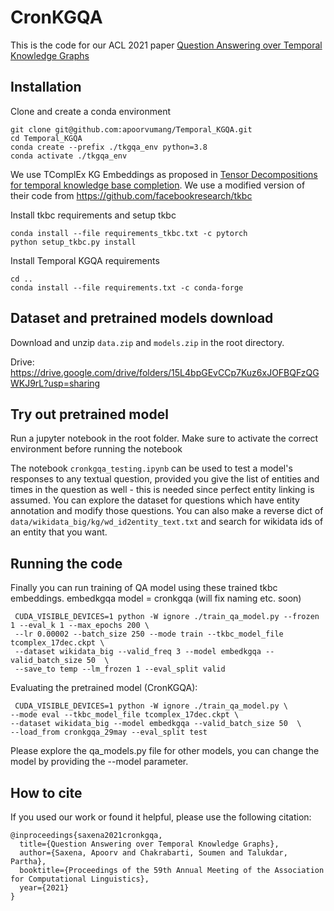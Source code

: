 # CronKGQA
This is the code for our ACL 2021 paper [Question Answering over Temporal Knowledge Graphs](https://arxiv.org/abs/2106.01515)


## Installation

Clone and create a conda environment
``` 
git clone git@github.com:apoorvumang/Temporal_KGQA.git
cd Temporal_KGQA
conda create --prefix ./tkgqa_env python=3.8
conda activate ./tkgqa_env
```
<!-- Make sure ``python`` and ``pip`` commands point to ``./tkgqa_env``. Output of ``which`` should be something like
```
which python
[...]/Temporal_KGQA/tkgqa_env/bin/python
```
If this is not the case, try replacing ``python`` with ``python3``. If that works, replace ``python`` with ``python3`` in all commands below.
 -->
We use TComplEx KG Embeddings as proposed in [Tensor Decompositions for temporal knowledge base completion](https://arxiv.org/abs/2004.04926). We use a modified version of their code from https://github.com/facebookresearch/tkbc


Install tkbc requirements and setup tkbc
```
conda install --file requirements_tkbc.txt -c pytorch
python setup_tkbc.py install
```

Install Temporal KGQA requirements
```
cd ..
conda install --file requirements.txt -c conda-forge
```


## Dataset and pretrained models download

Download and unzip ``data.zip`` and ``models.zip`` in the root directory.

Drive: https://drive.google.com/drive/folders/15L4bpGEvCCp7Kuz6xJOFBQFzQGWKJ9rL?usp=sharing
<!-- 
```
wget https://storage.googleapis.com/cronkgqa/data.zip 
wget https://storage.googleapis.com/cronkgqa/models.zip
unzip -q data.zip && unzip -q models.zip
rm data.zip && rm models.zip
```
 -->
## Try out pretrained model

Run a jupyter notebook in the root folder. Make sure to activate the correct environment before running the notebook

The notebook ``cronkgqa_testing.ipynb`` can be used to test a model's responses to any textual question, provided you give the list of entities and times in the question as well - this is needed since perfect entity linking is assumed. You can explore the dataset for questions which have entity annotation and modify those questions. You can also make a reverse dict of ``data/wikidata_big/kg/wd_id2entity_text.txt`` and search for wikidata ids of an entity that you want.


## Running the code


Finally you can run training of QA model using these trained tkbc embeddings. embedkgqa model = cronkgqa (will fix naming etc. soon)
```
 CUDA_VISIBLE_DEVICES=1 python -W ignore ./train_qa_model.py --frozen 1 --eval_k 1 --max_epochs 200 \
 --lr 0.00002 --batch_size 250 --mode train --tkbc_model_file tcomplex_17dec.ckpt \
 --dataset wikidata_big --valid_freq 3 --model embedkgqa --valid_batch_size 50  \
 --save_to temp --lm_frozen 1 --eval_split valid
 ```
 
Evaluating the pretrained model (CronKGQA):
 ```
  CUDA_VISIBLE_DEVICES=1 python -W ignore ./train_qa_model.py \
 --mode eval --tkbc_model_file tcomplex_17dec.ckpt \
 --dataset wikidata_big --model embedkgqa --valid_batch_size 50  \
 --load_from cronkgqa_29may --eval_split test
 ```

Please explore the qa_models.py file for other models, you can change the model by providing the --model parameter.

## How to cite
If you used our work or found it helpful, please use the following citation:

```
@inproceedings{saxena2021cronkgqa,
  title={Question Answering over Temporal Knowledge Graphs},
  author={Saxena, Apoorv and Chakrabarti, Soumen and Talukdar, Partha},
  booktitle={Proceedings of the 59th Annual Meeting of the Association for Computational Linguistics},
  year={2021}
}
```
